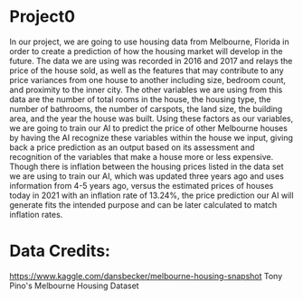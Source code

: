 # Project0
In our project, we are going to use housing data from Melbourne, Florida in order to create a prediction of how the housing market will develop in the future. The data we are using was recorded in 2016 and 2017 and relays the price of the house sold, as well as the features that may contribute to any price variances from one house to another including size, bedroom count, and proximity to the inner city. The other variables we are using from this data are the number of total rooms in the house, the housing type, the number of bathrooms, the number of carspots, the land size, the building area, and the year the house was built.  Using these factors as our variables, we are going to train our AI to predict the price of other Melbourne houses by having the AI recognize these variables within the house we input, giving back a price prediction as an output based on its assessment and recognition of the variables that make a house more or less expensive. Though there is inflation between the housing prices listed in the data set we are using to train our AI, which was updated three years ago and uses information from 4-5 years ago, versus the estimated prices of houses today in 2021 with an inflation rate of 13.24%, the price prediction our AI will generate fits the intended purpose and can be later calculated to match inflation rates.

# Data Credits:
https://www.kaggle.com/dansbecker/melbourne-housing-snapshot
Tony Pino's Melbourne Housing Dataset
